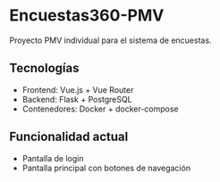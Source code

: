 # Encuestas360-PMV

Proyecto PMV individual para el sistema de encuestas.

## Tecnologías
- Frontend: Vue.js + Vue Router
- Backend: Flask + PostgreSQL
- Contenedores: Docker + docker-compose

## Funcionalidad actual
- Pantalla de login
- Pantalla principal con botones de navegación
